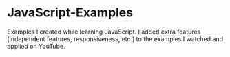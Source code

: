 # JavaScript-Examples
Examples I created while learning JavaScript. I added extra features (independent features, responsiveness, etc.) to the examples I watched and applied on YouTube.
